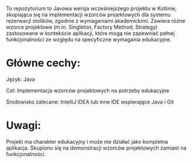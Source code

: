 To repozytorium to Javowa wersja wcześniejszego projektu w Kotlinie, skupiająca się na implementacji wzorców projektowych dla systemu rezerwacji stolików, zgodnie z wymaganiami akademickimi. Zawiera różne wzorce projektowe (m.in. Singleton, Factory Method, Strategy) zastosowane w kontekście aplikacji, które mogą nie zapewniać pełnej funkcjonalności ze względu na specyficzne wymagania edukacyjne.

# Główne cechy:

Język: Java

Cel: Implementacja wzorców projektowych na potrzeby edukacyjne

Środowisko zalecane: IntelliJ IDEA lub inne IDE wspierające Java i Git

# Uwagi:

Projekt ma charakter edukacyjny i może nie działać jako kompletna aplikacja. Skupiono się na demonstracji wzorców projektowych zamiast na funkcjonalności.